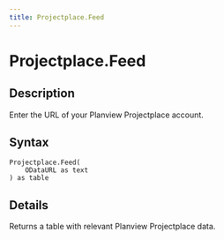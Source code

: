 ```yaml
---
title: Projectplace.Feed
---
```


# Projectplace.Feed


## Description

Enter the URL of your Planview Projectplace account.


## Syntax

```powerquery
Projectplace.Feed(
    ODataURL as text
) as table
```


## Details

Returns a table with relevant Planview Projectplace data.



